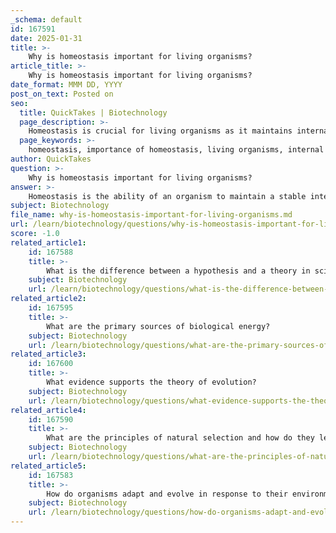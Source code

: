 ```yaml
---
_schema: default
id: 167591
date: 2025-01-31
title: >-
    Why is homeostasis important for living organisms?
article_title: >-
    Why is homeostasis important for living organisms?
date_format: MMM DD, YYYY
post_on_text: Posted on
seo:
  title: QuickTakes | Biotechnology
  page_description: >-
    Homeostasis is crucial for living organisms as it maintains internal stability, enables optimal functioning, prevents diseases, contributes to energy efficiency, and allows adaptation to environmental changes.
  page_keywords: >-
    homeostasis, importance of homeostasis, living organisms, internal environment, physiological processes, optimal functioning, disease prevention, energy efficiency, environmental adaptation, survival, biological stability
author: QuickTakes
question: >-
    Why is homeostasis important for living organisms?
answer: >-
    Homeostasis is the ability of an organism to maintain a stable internal environment despite changes in external conditions. This regulation is crucial for the survival of living organisms, as it ensures that physiological processes can occur optimally. Here are several key reasons why homeostasis is important for living organisms:\n\n1. **Optimal Functioning**: Homeostasis allows organisms to function effectively by regulating various internal conditions such as temperature, pH, and ion concentrations. For instance, human body temperature is maintained around 37°C (98.6°F), which is essential for enzymatic reactions and overall metabolic processes. Deviations from this temperature range can lead to dysfunction and potentially life-threatening conditions.\n\n2. **Prevention of Disease**: Disruptions in homeostasis can lead to health issues and diseases. For example, diabetes results from the inability to regulate blood glucose levels, leading to severe health complications. Homeostatic mechanisms are essential for preventing such conditions and maintaining overall health.\n\n3. **Energy Efficiency**: Homeostasis contributes to energy efficiency by ensuring that metabolic processes are carried out under optimal conditions. This efficiency is vital for growth, reproduction, and overall maintenance of the organism. When internal conditions are stable, organisms can allocate energy resources more effectively.\n\n4. **Response to Environmental Changes**: Homeostasis enables organisms to adapt to fluctuations in their environment. For example, when external temperatures drop, mechanisms such as shivering or altering blood flow help maintain core body temperature. This adaptability is crucial for survival in varying habitats.\n\n5. **Long-term Survival**: The ability to regulate internal conditions is essential for the health and longevity of living organisms. Homeostasis supports the stability required for complex biological functions, allowing organisms to thrive in diverse environments.\n\nIn summary, homeostasis is a fundamental characteristic of life that plays a critical role in the survival of organisms by maintaining internal stability, enabling optimal functioning, and allowing for adaptation to environmental changes.
subject: Biotechnology
file_name: why-is-homeostasis-important-for-living-organisms.md
url: /learn/biotechnology/questions/why-is-homeostasis-important-for-living-organisms
score: -1.0
related_article1:
    id: 167588
    title: >-
        What is the difference between a hypothesis and a theory in scientific inquiry?
    subject: Biotechnology
    url: /learn/biotechnology/questions/what-is-the-difference-between-a-hypothesis-and-a-theory-in-scientific-inquiry
related_article2:
    id: 167595
    title: >-
        What are the primary sources of biological energy?
    subject: Biotechnology
    url: /learn/biotechnology/questions/what-are-the-primary-sources-of-biological-energy
related_article3:
    id: 167600
    title: >-
        What evidence supports the theory of evolution?
    subject: Biotechnology
    url: /learn/biotechnology/questions/what-evidence-supports-the-theory-of-evolution
related_article4:
    id: 167590
    title: >-
        What are the principles of natural selection and how do they lead to adaptation?
    subject: Biotechnology
    url: /learn/biotechnology/questions/what-are-the-principles-of-natural-selection-and-how-do-they-lead-to-adaptation
related_article5:
    id: 167583
    title: >-
        How do organisms adapt and evolve in response to their environment?
    subject: Biotechnology
    url: /learn/biotechnology/questions/how-do-organisms-adapt-and-evolve-in-response-to-their-environment
---
```


&nbsp;